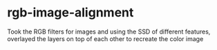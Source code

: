 # rgb-image-alignment
Took the RGB filters for images and using the SSD of different features, overlayed the layers on top of each other to recreate the color image

